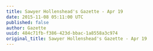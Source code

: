 ```yaml
---
title: Sawyer Hollenshead's Gazette - Apr 19
date: 2015-11-08 05:11:00 UTC
published: false
author: Gazette
uuid: 484c71fb-f386-423d-bbac-1a8558a3c974
original_title: Sawyer Hollenshead's Gazette - Apr 19
---
```



